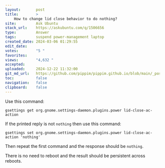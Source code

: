 ```yaml
---
layout:       post
title:        >
    How to change lid close behavior to do nothing?
site:         Ask Ubuntu
stack_url:    https://askubuntu.com/q/1506656
type:         Answer
tags:         suspend power-management laptop
created_date: 2024-03-06 01:29:55
edit_date:    
votes:        "5 "
favorites:    
views:        "4,632 "
accepted:     
uploaded:     2024-12-22 11:32:00
git_md_url:   https://github.com/pippim/pippim.github.io/blob/main/_posts/2024/2024-03-06-How-to-change-lid-close-behavior-to-do-nothing_.md
toc:          false
navigation:   false
clipboard:    false
---
```


Use this command:

``` 
gsettings get org.gnome.settings-daemon.plugins.power lid-close-ac-action
```

If the printed reply is not `nothing` then use this command:

``` 
gsettings set org.gnome.settings-daemon.plugins.power lid-close-ac-action 'nothing'
```

Then repeat the first command and the response should be `nothing`.

There is no need to reboot and the result should be persistent across reboots.
